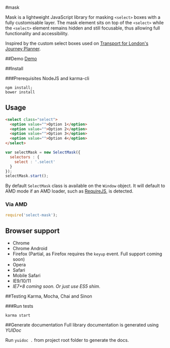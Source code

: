 #mask

Mask is a lightweight JavaScript library for masking `<select>` boxes with a fully customisable layer. The mask element sits on top of the `<select>` while the `<select>` element remains hidden and still focusable, thus allowing full functionality and accessibility.

Inspired by the custom select boxes used on [Transport for London's Journey Planner](http://www.tfl.gov.uk/plan-a-journey/).

##Demo
[Demo](http://ourmaninamsterdam.github.io/mask/src/index.html)

##Install

###Prerequisites
NodeJS and karma-cli

```
npm install;
bower install
```

## Usage

```html
<select class="select">
  <option value="">Option 1</option>
  <option value="">Option 2</option>
  <option value="">Option 3</option>
  <option value="">Option 4</option>
</select>
```

```javascript
var selectMask = new SelectMask({
  selectors : {
    select : '.select'
  }
});
selectMask.start();
```

By default `SelectMask` class is available on the `Window` object. It will default to AMD mode if an AMD loader, such as [RequireJS](http://requirejs.org/), is detected.

### Via AMD

```javascript
require('select-mask');
```

## Browser support

* Chrome
* Chrome Android
* Firefox (Partial, as Firefox requires the `keyup` event. Full support coming soon)
* Opera
* Safari
* Mobile Safari
* IE9/10/11
* *IE7+8 coming soon. Or just use ES5 shim*.

##Testing
Karma, Mocha, Chai and Sinon

###Run tests
```
karma start
```

##Generate documentation
Full library documentation is generated using *YUIDoc*

Run `yuidoc .` from project root folder to generate the docs.
